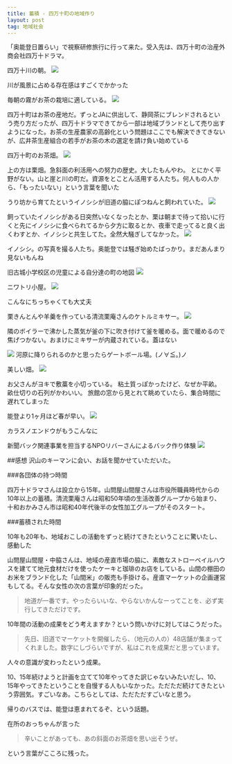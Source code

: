 ```yaml
---
title: 蓄積 - 四万十町の地域作り
layout: post
tag: 地域社会
---
```



「奥能登日置らい」で視察研修旅行に行って来た。受入先は、四万十町の治産外商会社四万十ドラマ。


四万十川の朝。
<img src="http://farm9.staticflickr.com/8520/8581458970_fd572d92a3.jpg">

川が風景に占める存在感はすごくでかかった


毎朝の霧がお茶の栽培に適している。
<img src="http://farm9.staticflickr.com/8099/8580403041_a3ecec66ba.jpg">

四万十町はお茶の産地だ。ずっとJAに供出して、静岡茶にブレンドされるという売り方だったが、四万十ドラマできてから一部は地域ブランドとして売り出すようになった。お茶の生産農家の高齢化という問題はここでも解決できてきないが、広井茶生産組合の若手がお茶の木の選定を請け負い始めている


四万十町のお茶畑。
<img src="http://farm9.staticflickr.com/8111/8584227825_4046d252af.jpg">

上の方は栗畑。急斜面の利活用への努力の歴史。大したもんやわ。
とにかく平野がない。山と崖と川の町だ。資源をとことん活用する人たち。何人もの人から、「もったいない」という言葉を聞いた

うり坊から育てたというイノシシが旧道の脇にぽつねんと飼われていた。
<img src="http://farm9.staticflickr.com/8525/8591326783_85718b9db8.jpg">

飼っていたイノシシがある日突然いなくなったとか、栗は朝まで待って拾いに行くと先にイノシシに食べられてるから夕方に取るとか、夜車で走ってると良く出くわすとか、イノシシと共生してた。全然大騒ぎしてなかった。
<img src="http://farm9.staticflickr.com/8521/8582414690_65b0e5b18d.jpg">

イノシシ。の写真を撮る人たち。奥能登では騒ぎ始めたばっかり。まだあんまり見ないもんね


旧古城小学校区の児童による自分達の町の地図
<img src="http://farm9.staticflickr.com/8238/8592419538_5e59988ddb.jpg">


ニワトリ小屋。
<img src="http://farm9.staticflickr.com/8368/8591317185_438cfe813c.jpg">

こんなにちっちゃくても大丈夫


栗きんとんや羊羹を作っている清流栗庵さんのケトルミキサー。
<img src="http://farm9.staticflickr.com/8386/8591316693_44c7b228c5.jpg">

隣のボイラーで沸かした蒸気が釜の下に吹き付けて釜を暖める。面で暖めるので焦げつかない。おまけにミキサーが内蔵されている。蓋はない


<img src="http://farm9.staticflickr.com/8229/8580361297_7905cffa10.jpg">
河原に降りられるのかと思ったらゲートボール場。(ノ∀≦。)ノ


美しい畑。
<img src="http://farm9.staticflickr.com/8109/8582068138_aa8e2cf14e.jpg">

お父さんがヨキで敷藁を小切っている。
粘土質っぽかったけど、なぜか平畝。畝仕切りの石列がかわいい。
旅館の窓から見とれて眺めていたら、集合時間に遅れてしまった


能登より1ヶ月ほど春が早い。
<img src="http://farm9.staticflickr.com/8226/8581550318_6025506079.jpg">

カラスノエンドウがもうこんなに


新聞バック関連事業を担当するNPOリバーさんによるバック作り体験
<img src="http://farm9.staticflickr.com/8522/8581586610_d3f4a62350.jpg">



##感想
沢山のキーマンに会い、お話を聞かせていただいた。

###各団体の持つ時間

四万十ドラマさんは設立から15年。山問屋山間屋さんは市役所職員時代からの10年以上の蓄積。清流栗庵さんは昭和50年頃の生活改善グループから始まり、十和おかみさん市は昭和40年代後半の女性加工グループがそのスタート。

###蓄積された時間

10年も20年も、地域おこしの活動をずっと続けてきたということに驚いたし、感動した


山問屋山間屋・中脇さんは、地域の産直市場の脇に、素敵なストローベイルハウスを建てて地元食材だけを使ったケーキと珈琲のお店をしている。山間の棚田のお米をブランド化した「山間米」の販売も手掛ける。産直マーケットの企画運営もしてる。そんな女性の次の言葉が印象的だった。

>地道が一番です。やったらいいな、やらないかんなーってことを、必ず実行してきただけです。

10年間の活動の成果をどう考えますか？という問いかけに対してはこうだった。

>先日、旧道でマーケットを開催したら、（地元の人の）48店舗が集まってくれました。数字にしづらいですが、私はこれを成果だと思っています。

人々の意識が変わったという成果。


10、15年続けようと計画を立てて10年やってきた訳じゃないみたいだし、10、15年やってきたということを自慢する人もいなかった。ただただ続けてきたという雰囲気。すごいなあ。こちらとしては、ただただすごいなと思う。


帰りのバスでは、能登は恵まれてるぞ、という話題。

在所のおっちゃんが言った
>辛いことがあっても、あの斜面のお茶畑を思い出そうぜ。

という言葉がこころに残った。
